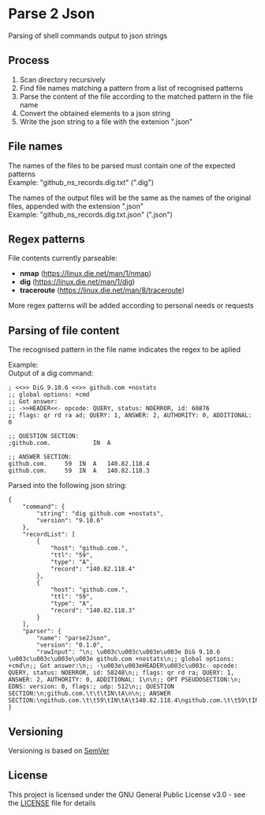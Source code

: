 # Parse 2 Json

Parsing of shell commands output to json strings

## Process

1. Scan directory recursively
2. Find file names matching a pattern from a list of recognised patterns
3. Parse the content of the file according to the matched pattern in the file name
4. Convert the obtained elements to a json string
5. Write the json string to a file with the extenion ".json"

## File names

The names of the files to be parsed must contain one of the expected patterns\
Example: "github_ns_records.dig.txt" (".dig")

The names of the output files will be the same as the names of the original files, appended with the extension ".json"\
Example: "github_ns_records.dig.txt.json" (".json")

## Regex patterns

File contents currently parseable:

- **nmap** (https://linux.die.net/man/1/nmap)
- **dig** (https://linux.die.net/man/1/dig)
- **traceroute** (https://linux.die.net/man/8/traceroute)

More regex patterns will be added according to personal needs or requests

## Parsing of file content

The recognised pattern in the file name indicates the regex to be aplied

Example:\
Output of a dig command:

```
; <<>> DiG 9.10.6 <<>> github.com +nostats
;; global options: +cmd
;; Got answer:
;; ->>HEADER<<- opcode: QUERY, status: NOERROR, id: 60876
;; flags: qr rd ra ad; QUERY: 1, ANSWER: 2, AUTHORITY: 0, ADDITIONAL: 0

;; QUESTION SECTION:
;github.com.            IN  A

;; ANSWER SECTION:
github.com.     59  IN  A   140.82.118.4
github.com.     59  IN  A   140.82.118.3
```

Parsed into the following json string:

```
{
    "command": {
        "string": "dig github.com +nostats",
        "version": "9.10.6"
    },
    "recordList": [
        {
            "host": "github.com.",
            "ttl": "59",
            "type": "A",
            "record": "140.82.118.4"
        },
        {
            "host": "github.com.",
            "ttl": "59",
            "type": "A",
            "record": "140.82.118.3"
        }
    ],
    "parser": {
        "name": "parse2Json",
        "version": "0.1.0",
        "rawInput": "\n; \u003c\u003c\u003e\u003e DiG 9.10.6 \u003c\u003c\u003e\u003e github.com +nostats\n;; global options: +cmd\n;; Got answer:\n;; -\u003e\u003eHEADER\u003c\u003c- opcode: QUERY, status: NOERROR, id: 58248\n;; flags: qr rd ra; QUERY: 1, ANSWER: 2, AUTHORITY: 0, ADDITIONAL: 1\n\n;; OPT PSEUDOSECTION:\n; EDNS: version: 0, flags:; udp: 512\n;; QUESTION SECTION:\n;github.com.\t\t\tIN\tA\n\n;; ANSWER SECTION:\ngithub.com.\t\t59\tIN\tA\t140.82.118.4\ngithub.com.\t\t59\tIN\tA\t140.82.118.3\n\n"
}
```

## Versioning

Versioning is based on [SemVer](http://semver.org/)

## License

This project is licensed under the GNU General Public License v3.0 - see the [LICENSE](LICENSE) file for details
